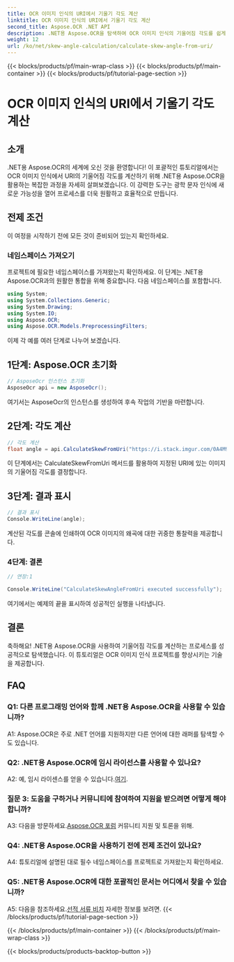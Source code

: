 ```yaml
---
title: OCR 이미지 인식의 URI에서 기울기 각도 계산
linktitle: OCR 이미지 인식의 URI에서 기울기 각도 계산
second_title: Aspose.OCR .NET API
description: .NET용 Aspose.OCR을 탐색하여 OCR 이미지 인식의 기울어짐 각도를 쉽게 계산하세요. 정확성과 효율성으로 프로젝트를 향상시키세요.
weight: 12
url: /ko/net/skew-angle-calculation/calculate-skew-angle-from-uri/
---
```


{{< blocks/products/pf/main-wrap-class >}}
{{< blocks/products/pf/main-container >}}
{{< blocks/products/pf/tutorial-page-section >}}

# OCR 이미지 인식의 URI에서 기울기 각도 계산

## 소개

.NET용 Aspose.OCR의 세계에 오신 것을 환영합니다! 이 포괄적인 튜토리얼에서는 OCR 이미지 인식에서 URI의 기울어짐 각도를 계산하기 위해 .NET용 Aspose.OCR을 활용하는 복잡한 과정을 자세히 살펴보겠습니다. 이 강력한 도구는 광학 문자 인식에 새로운 가능성을 열어 프로세스를 더욱 원활하고 효율적으로 만듭니다.

## 전제 조건

이 여정을 시작하기 전에 모든 것이 준비되어 있는지 확인하세요.

### 네임스페이스 가져오기

프로젝트에 필요한 네임스페이스를 가져왔는지 확인하세요. 이 단계는 .NET용 Aspose.OCR과의 원활한 통합을 위해 중요합니다. 다음 네임스페이스를 포함합니다.

```csharp
using System;
using System.Collections.Generic;
using System.Drawing;
using System.IO;
using Aspose.OCR;
using Aspose.OCR.Models.PreprocessingFilters;
```

이제 각 예를 여러 단계로 나누어 보겠습니다.

## 1단계: Aspose.OCR 초기화

```csharp
// AsposeOcr 인스턴스 초기화
AsposeOcr api = new AsposeOcr();
```

여기서는 AsposeOcr의 인스턴스를 생성하여 후속 작업의 기반을 마련합니다.

## 2단계: 각도 계산

```csharp
// 각도 계산
float angle = api.CalculateSkewFromUri("https://i.stack.imgur.com/0A4M9.png");
```

이 단계에서는 CalculateSkewFromUri 메서드를 활용하여 지정된 URI에 있는 이미지의 기울어짐 각도를 결정합니다.

## 3단계: 결과 표시

```csharp
// 결과 표시
Console.WriteLine(angle);
```

계산된 각도를 콘솔에 인쇄하여 OCR 이미지의 왜곡에 대한 귀중한 통찰력을 제공합니다.

### 4단계: 결론

```csharp
// 연장:1

Console.WriteLine("CalculateSkewAngleFromUri executed successfully");
```

여기에서는 예제의 끝을 표시하여 성공적인 실행을 나타냅니다.

## 결론

축하해요! .NET용 Aspose.OCR을 사용하여 기울어짐 각도를 계산하는 프로세스를 성공적으로 탐색했습니다. 이 튜토리얼은 OCR 이미지 인식 프로젝트를 향상시키는 기술을 제공합니다.

## FAQ

### Q1: 다른 프로그래밍 언어와 함께 .NET용 Aspose.OCR을 사용할 수 있습니까?

A1: Aspose.OCR은 주로 .NET 언어를 지원하지만 다른 언어에 대한 래퍼를 탐색할 수도 있습니다.

### Q2: .NET용 Aspose.OCR에 임시 라이선스를 사용할 수 있나요?

 A2: 예, 임시 라이센스를 얻을 수 있습니다.[여기](https://purchase.aspose.com/temporary-license/).

### 질문 3: 도움을 구하거나 커뮤니티에 참여하여 지원을 받으려면 어떻게 해야 합니까?

 A3: 다음을 방문하세요.[Aspose.OCR 포럼](https://forum.aspose.com/c/ocr/16) 커뮤니티 지원 및 토론을 위해.

### Q4: .NET용 Aspose.OCR을 사용하기 전에 전제 조건이 있나요?

A4: 튜토리얼에 설명된 대로 필수 네임스페이스를 프로젝트로 가져왔는지 확인하세요.

### Q5: .NET용 Aspose.OCR에 대한 포괄적인 문서는 어디에서 찾을 수 있습니까?

 A5: 다음을 참조하세요.[선적 서류 비치](https://reference.aspose.com/ocr/net/) 자세한 정보를 보려면.
{{< /blocks/products/pf/tutorial-page-section >}}

{{< /blocks/products/pf/main-container >}}
{{< /blocks/products/pf/main-wrap-class >}}

{{< blocks/products/products-backtop-button >}}
